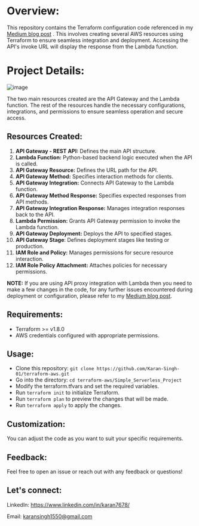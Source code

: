 # **Overview:**

This repository contains the Terraform configuration code referenced in my [Medium blog post](https://medium.com/@karansingh1550/deploy-serverless-with-terraform-conquer-common-api-gateway-lambda-challenges-e4375a2169eb) . This involves creating several AWS resources using Terraform to ensure seamless integration and deployment. Accessing the API's invoke URL will display the response from the Lambda function.

 # **Project Details:**

![image](https://github.com/Karan-Singh-01/terraform-aws/assets/157451190/89503e2c-b22d-40ae-bcb0-6ba6c13b26a1)


The two main resources created are the API Gateway and the Lambda function. The rest of the resources handle the necessary configurations, integrations, and permissions to ensure seamless operation and secure access.

## Resources Created:
1. **API Gateway - REST API:** Defines the main API structure.
2. **Lambda Function:** Python-based backend logic executed when the API is called.
3. **API Gateway Resource:** Defines the URL path for the API.
4. **API Gateway Method:** Specifies interaction methods for clients.
5. **API Gateway Integration:** Connects API Gateway to the Lambda function.
6. **API Gateway Method Response:** Specifies expected responses from API methods.
7. **API Gateway Integration Response:** Manages integration responses back to the API.
8. **Lambda Permission:** Grants API Gateway permission to invoke the Lambda function.
9. **API Gateway Deployment:** Deploys the API to specified stages.
10. **API Gateway Stage**: Defines deployment stages like testing or production.
11. **IAM Role and Policy:** Manages permissions for secure resource interaction.
12. **IAM Role Policy Attachment:** Attaches policies for necessary permissions.

**NOTE:** If you are using API proxy integration with Lambda then you need to make a few changes in the code, for any further issues encountered during deployment or configuration, please refer to my [Medium blog post](https://medium.com/@karansingh1550/deploy-serverless-with-terraform-conquer-common-api-gateway-lambda-challenges-e4375a2169eb).

## **Requirements:**

- Terraform >= v1.8.0
- AWS credentials configured with appropriate permissions.

## **Usage:**
- Clone this repository: ```git clone https://github.com/Karan-Singh-01/terraform-aws.git```
- Go into the directory: ```cd terraform-aws/Simple_Serverless_Project```
- Modify the terraform.tfvars and set the required variables. 
- Run ```terraform init``` to initialize Terraform.
- Run ```terraform plan``` to preview the changes that will be made.
- Run ```terraform apply``` to apply the changes.

## **Customization:** 

You can adjust the code as you want to suit your specific requirements.

## **Feedback:**

Feel free to open an issue or reach out with any feedback or questions!

## **Let's connect:**

LinkedIn: https://www.linkedin.com/in/karan7678/

Email: karansingh1550@gmail.com
